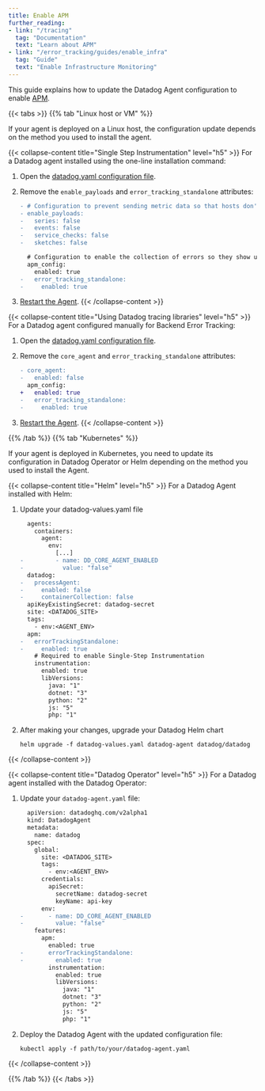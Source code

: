 ```yaml
---
title: Enable APM
further_reading:
- link: "/tracing"
  tag: "Documentation"
  text: "Learn about APM"
- link: "/error_tracking/guides/enable_infra"
  tag: "Guide"
  text: "Enable Infrastructure Monitoring"
---
```


This guide explains how to update the Datadog Agent configuration to enable [APM][1].

{{< tabs >}}
{{% tab "Linux host or VM" %}}

If your agent is deployed on a Linux host, the configuration update depends on the method you used to install the agent.

{{< collapse-content title="Single Step Instrumentation" level="h5" >}}
For a Datadog agent installed using the one-line installation command:

1. Open the [datadog.yaml configuration file][2].
2. Remove the `enable_payloads` and `error_tracking_standalone` attributes:

   ```diff
   - # Configuration to prevent sending metric data so that hosts don't show up in Datadog.
   - enable_payloads:
   -   series: false
   -   events: false
   -   service_checks: false
   -   sketches: false

     # Configuration to enable the collection of errors so they show up in Error Tracking.
     apm_config:
       enabled: true
   -   error_tracking_standalone:
   -     enabled: true
   ```

3. [Restart the Agent][3].
   {{< /collapse-content >}}

{{< collapse-content title="Using Datadog tracing libraries" level="h5" >}}
For a Datadog agent configured manually for Backend Error Tracking:

1. Open the [datadog.yaml configuration file][2].
2. Remove the `core_agent` and `error_tracking_standalone` attributes:

   ```diff
   - core_agent:
   -   enabled: false
     apm_config:
   +   enabled: true
   -   error_tracking_standalone:
   -     enabled: true
   ```

3. [Restart the Agent][3].
   {{< /collapse-content >}}

[2]: /agent/configuration/agent-configuration-files
[3]: /agent/configuration/agent-commands/#restart-the-agent

{{% /tab %}}
{{% tab "Kubernetes" %}}

If your agent is deployed in Kubernetes, you need to update its configuration in Datadog Operator or Helm depending on the method you used to install the Agent.

{{< collapse-content title="Helm" level="h5" >}}
For a Datadog Agent installed with Helm:

1. Update your datadog-values.yaml file

   ```diff
     agents:
       containers:
         agent:
           env:
             [...]
   -         - name: DD_CORE_AGENT_ENABLED
   -           value: "false"
     datadog:
   -   processAgent:
   -     enabled: false
   -     containerCollection: false
     apiKeyExistingSecret: datadog-secret
     site: <DATADOG_SITE>
     tags:
       - env:<AGENT_ENV>
     apm:
   -   errorTrackingStandalone:
   -     enabled: true
       # Required to enable Single-Step Instrumentation
       instrumentation:
         enabled: true
         libVersions:
           java: "1"
           dotnet: "3"
           python: "2"
           js: "5"
           php: "1"
   ```

2. After making your changes, upgrade your Datadog Helm chart
   ```shell
   helm upgrade -f datadog-values.yaml datadog-agent datadog/datadog
   ```
{{< /collapse-content >}}

{{< collapse-content title="Datadog Operator" level="h5" >}}
For a Datadog agent installed with the Datadog Operator:

1. Update your `datadog-agent.yaml` file:
   ```diff
     apiVersion: datadoghq.com/v2alpha1
     kind: DatadogAgent
     metadata:
       name: datadog
     spec:
       global:
         site: <DATADOG_SITE>
         tags:
           - env:<AGENT_ENV>
         credentials:
           apiSecret:
             secretName: datadog-secret
             keyName: api-key
         env:
   -       - name: DD_CORE_AGENT_ENABLED
   -         value: "false"
       features:
         apm:
           enabled: true
   -       errorTrackingStandalone:
   -         enabled: true
           instrumentation:
             enabled: true
             libVersions:
               java: "1"
               dotnet: "3"
               python: "2"
               js: "5"
               php: "1"
   ```
2. Deploy the Datadog Agent with the updated configuration file:
   ```shell
   kubectl apply -f path/to/your/datadog-agent.yaml
   ```
{{< /collapse-content >}}

{{% /tab %}}
{{< /tabs >}}

[1]: /tracing
